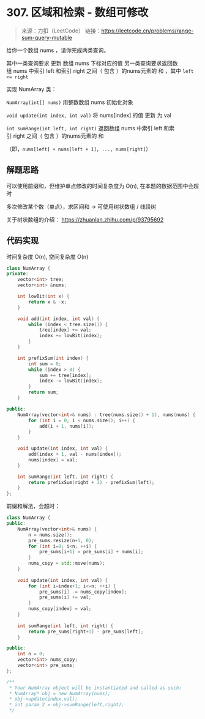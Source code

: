 # 307. 区域和检索 - 数组可修改
> 来源：力扣（LeetCode）
链接：https://leetcode.cn/problems/range-sum-query-mutable

给你一个数组 nums ，请你完成两类查询。

其中一类查询要求 更新 数组 nums 下标对应的值
另一类查询要求返回数组 nums 中索引 left 和索引 right 之间（ 包含 ）的nums元素的 和 ，其中 `left <= right`

实现 NumArray 类：

`NumArray(int[] nums)` 用整数数组 nums 初始化对象

`void update(int index, int val)` 将 nums[index] 的值 更新 为 val

`int sumRange(int left, int right)` 返回数组 nums 中索引 left 和索引 right 之间（ 包含 ）的nums元素的 和 

（即，`nums[left] + nums[left + 1], ..., nums[right]`）


## 解题思路
可以使用前缀和，但维护单点修改的时间复杂度为 O(n), 在本题的数据范围中会超时

多次修改某个数（单点），求区间和 -> 可使用树状数组 / 线段树

关于树状数组的介绍：
https://zhuanlan.zhihu.com/p/93795692

## 代码实现
时间复杂度 O(n), 空间复杂度 O(n)
```cpp
class NumArray {
private:
    vector<int> tree;
    vector<int> &nums;

    int lowBit(int x) {
        return x & -x;
    }

    void add(int index, int val) {
        while (index < tree.size()) {
            tree[index] += val;
            index += lowBit(index);
        }
    }

    int prefixSum(int index) {
        int sum = 0;
        while (index > 0) {
            sum += tree[index];
            index -= lowBit(index);
        }
        return sum;
    }

public:
    NumArray(vector<int>& nums) : tree(nums.size() + 1), nums(nums) {
        for (int i = 0; i < nums.size(); i++) {
            add(i + 1, nums[i]);
        }
    }

    void update(int index, int val) {
        add(index + 1, val - nums[index]);
        nums[index] = val;
    }

    int sumRange(int left, int right) {
        return prefixSum(right + 1) - prefixSum(left);
    }
};
```
前缀和解法，会超时：
```cpp
class NumArray {
public:
    NumArray(vector<int>& nums) {
        n = nums.size();
        pre_sums.resize(n+1, 0);
        for (int i=0; i<n; ++i) {
            pre_sums[i+1] = pre_sums[i] + nums[i];
        }
        nums_copy = std::move(nums);
    }
    
    void update(int index, int val) {
        for (int i=index+1; i<=n; ++i) {
            pre_sums[i] -= nums_copy[index];
            pre_sums[i] += val;
        }
        nums_copy[index] = val;
    }
    
    int sumRange(int left, int right) {
        return pre_sums[right+1] - pre_sums[left];
    }

public:
    int n = 0;
    vector<int> nums_copy;
    vector<int> pre_sums;
};

/**
 * Your NumArray object will be instantiated and called as such:
 * NumArray* obj = new NumArray(nums);
 * obj->update(index,val);
 * int param_2 = obj->sumRange(left,right);
 */
```